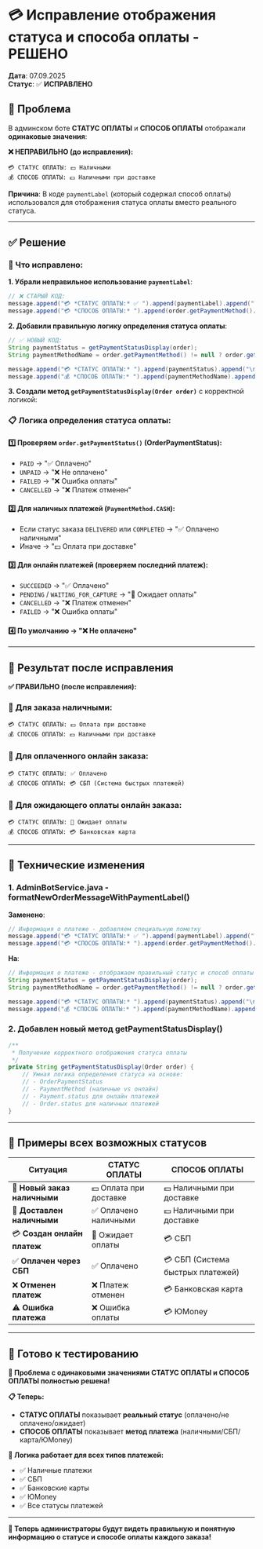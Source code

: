 # 💳 Исправление отображения статуса и способа оплаты - РЕШЕНО

**Дата**: 07.09.2025  
**Статус**: ✅ **ИСПРАВЛЕНО**

## 🚨 Проблема

В админском боте **СТАТУС ОПЛАТЫ** и **СПОСОБ ОПЛАТЫ** отображали **одинаковые значения**:

**❌ НЕПРАВИЛЬНО (до исправления):**
```
💳 СТАТУС ОПЛАТЫ: 💵 Наличными
💰 СПОСОБ ОПЛАТЫ: 💵 Наличными при доставке
```

**Причина**: В коде `paymentLabel` (который содержал способ оплаты) использовался для отображения статуса оплаты вместо реального статуса.

---

## ✅ Решение

### 🔧 Что исправлено:

**1. Убрали неправильное использование `paymentLabel`**:
```java
// ❌ СТАРЫЙ КОД:
message.append("💳 *СТАТУС ОПЛАТЫ:* ✅ ").append(paymentLabel).append("\n");
message.append("💳 *СПОСОБ ОПЛАТЫ:* ").append(order.getPaymentMethod().getDisplayName()).append("\n\n");
```

**2. Добавили правильную логику определения статуса оплаты**:
```java
// ✅ НОВЫЙ КОД:
String paymentStatus = getPaymentStatusDisplay(order);
String paymentMethodName = order.getPaymentMethod() != null ? order.getPaymentMethod().getDisplayName() : "Не указан";

message.append("💳 *СТАТУС ОПЛАТЫ:* ").append(paymentStatus).append("\n");
message.append("💰 *СПОСОБ ОПЛАТЫ:* ").append(paymentMethodName).append("\n\n");
```

**3. Создали метод `getPaymentStatusDisplay(Order order)`** с корректной логикой:

### 📋 Логика определения статуса оплаты:

#### 1️⃣ **Проверяем `order.getPaymentStatus()`** (OrderPaymentStatus):
- `PAID` → "✅ Оплачено"
- `UNPAID` → "❌ Не оплачено"  
- `FAILED` → "❌ Ошибка оплаты"
- `CANCELLED` → "❌ Платеж отменен"

#### 2️⃣ **Для наличных платежей** (`PaymentMethod.CASH`):
- Если статус заказа `DELIVERED` или `COMPLETED` → "✅ Оплачено наличными"
- Иначе → "💵 Оплата при доставке"

#### 3️⃣ **Для онлайн платежей** (проверяем последний платеж):
- `SUCCEEDED` → "✅ Оплачено"
- `PENDING` / `WAITING_FOR_CAPTURE` → "🔄 Ожидает оплаты"
- `CANCELLED` → "❌ Платеж отменен"
- `FAILED` → "❌ Ошибка оплаты"

#### 4️⃣ **По умолчанию** → "❌ Не оплачено"

---

## 🎯 Результат после исправления

**✅ ПРАВИЛЬНО (после исправления):**

### 📱 Для заказа наличными:
```
💳 СТАТУС ОПЛАТЫ: 💵 Оплата при доставке
💰 СПОСОБ ОПЛАТЫ: 💵 Наличными при доставке
```

### 📱 Для оплаченного онлайн заказа:
```
💳 СТАТУС ОПЛАТЫ: ✅ Оплачено
💰 СПОСОБ ОПЛАТЫ: 💳 СБП (Система быстрых платежей)
```

### 📱 Для ожидающего оплаты онлайн заказа:
```
💳 СТАТУС ОПЛАТЫ: 🔄 Ожидает оплаты
💰 СПОСОБ ОПЛАТЫ: 💳 Банковская карта
```

---

## 🔧 Технические изменения

### 1. AdminBotService.java - formatNewOrderMessageWithPaymentLabel()

**Заменено**:
```java
// Информация о платеже - добавляем специальную пометку
message.append("💳 *СТАТУС ОПЛАТЫ:* ✅ ").append(paymentLabel).append("\n");
message.append("💳 *СПОСОБ ОПЛАТЫ:* ").append(order.getPaymentMethod().getDisplayName()).append("\n\n");
```

**На**:
```java
// Информация о платеже - отображаем правильный статус и способ оплаты
String paymentStatus = getPaymentStatusDisplay(order);
String paymentMethodName = order.getPaymentMethod() != null ? order.getPaymentMethod().getDisplayName() : "Не указан";

message.append("💳 *СТАТУС ОПЛАТЫ:* ").append(paymentStatus).append("\n");
message.append("💰 *СПОСОБ ОПЛАТЫ:* ").append(paymentMethodName).append("\n\n");
```

### 2. Добавлен новый метод getPaymentStatusDisplay()

```java
/**
 * Получение корректного отображения статуса оплаты
 */
private String getPaymentStatusDisplay(Order order) {
    // Умная логика определения статуса на основе:
    // - OrderPaymentStatus 
    // - PaymentMethod (наличные vs онлайн)
    // - Payment.status для онлайн платежей
    // - Order.status для наличных платежей
}
```

---

## 🧪 Примеры всех возможных статусов

| Ситуация | СТАТУС ОПЛАТЫ | СПОСОБ ОПЛАТЫ |
|----------|---------------|---------------|
| 🍕 **Новый заказ наличными** | 💵 Оплата при доставке | 💵 Наличными при доставке |
| 🚚 **Доставлен наличными** | ✅ Оплачено наличными | 💵 Наличными при доставке |  
| 💳 **Создан онлайн платеж** | 🔄 Ожидает оплаты | 💳 СБП |
| ✅ **Оплачен через СБП** | ✅ Оплачено | 💳 СБП (Система быстрых платежей) |
| ❌ **Отменен платеж** | ❌ Платеж отменен | 💳 Банковская карта |
| ⚠️ **Ошибка платежа** | ❌ Ошибка оплаты | 💳 ЮMoney |

---

## 🚀 Готово к тестированию

**🎉 Проблема с одинаковыми значениями СТАТУС ОПЛАТЫ и СПОСОБ ОПЛАТЫ полностью решена!**

**📋 Теперь:**
- **СТАТУС ОПЛАТЫ** показывает **реальный статус** (оплачено/не оплачено/ожидает)
- **СПОСОБ ОПЛАТЫ** показывает **метод платежа** (наличными/СБП/карта/ЮMoney)

**🔧 Логика работает для всех типов платежей:**
- ✅ Наличные платежи
- ✅ СБП
- ✅ Банковские карты  
- ✅ ЮMoney
- ✅ Все статусы платежей

---

**🎯 Теперь администраторы будут видеть правильную и понятную информацию о статусе и способе оплаты каждого заказа!**
